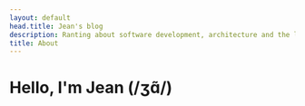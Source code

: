 ```yaml
---
layout: default
head.title: Jean's blog
description: Ranting about software development, architecture and the likes.
title: About
---
```


# Hello, I'm Jean (/ʒɑ̃/)
